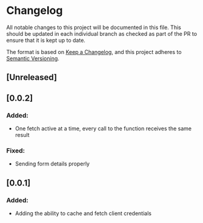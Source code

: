 # Changelog

All notable changes to this project will be documented in this file. This should be updated in each individual branch as checked as part of the PR to ensure that it is kept up to date.

The format is based on [Keep a Changelog](https://keepachangelog.com/en/1.0.0/),
and this project adheres to [Semantic Versioning](https://semver.org/spec/v2.0.0.html).

## [Unreleased]

## [0.0.2]

### Added:
- One fetch active at a time, every call to the function receives the same result

### Fixed:
- Sending form details properly

## [0.0.1]

### Added:
- Adding the ability to cache and fetch client credentials
